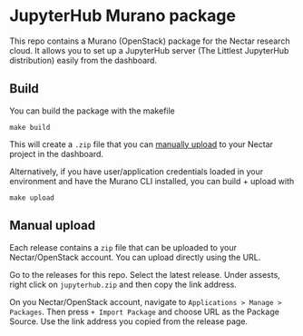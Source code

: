 # JupyterHub Murano package

This repo contains a Murano (OpenStack) package for the Nectar research cloud. It allows you to set up a JupyterHub server (The Littlest JupyterHub distribution) easily from the dashboard.

## Build
You can build the package with the makefile
```
make build
```
This will create a `.zip` file that you can [manually upload](#manual-upload) to your Nectar project in the dashboard.

Alternatively, if you have user/application credentials loaded in your environment and have the Murano CLI installed, you can build + upload with
```
make upload
```

## Manual upload
Each release contains a `zip` file that can be uploaded to your Nectar/OpenStack account. You can upload directly using the URL.

Go to the releases for this repo. Select the latest release. Under assests, right click on `jupyterhub.zip` and then copy the link address.

On you Nectar/OpenStack account, navigate to `Applications > Manage > Packages`. Then press `+ Import Package` and choose URL as the Package Source. Use the link address you copied from the release page.
